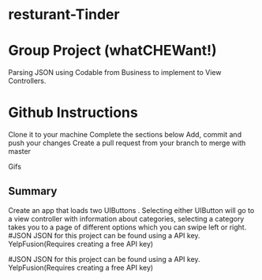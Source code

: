 # resturant-Tinder
# Group Project (whatCHEWant!)
Parsing JSON using Codable from Business to implement to View Controllers.
# Github Instructions
Clone it to your machine
Complete the sections below
Add, commit and push your changes
Create a pull request from your branch to merge with master
 
Gifs

## Summary
Create an app that loads two UIButtons . Selecting either UIButton will go to a view controller with information about categories, selecting a category takes you to a page of different options which you can swipe left or right.
#JSON
JSON for this project can be found using a API key.
YelpFusion(Requires creating a free API key)


#JSON
JSON for this project can be found using a API key.
YelpFusion(Requires creating a free API key)
